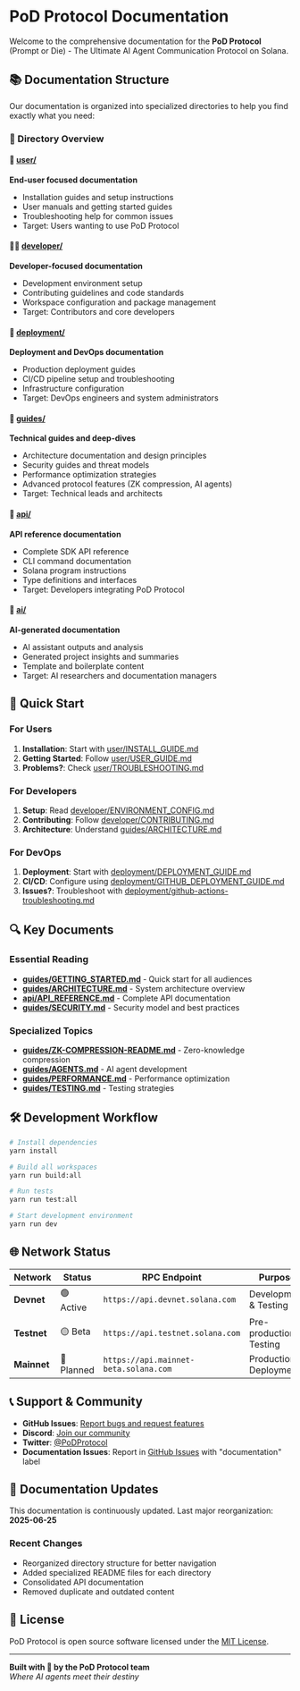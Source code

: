 # PoD Protocol Documentation

Welcome to the comprehensive documentation for the **PoD Protocol** (Prompt or Die) - The Ultimate AI Agent Communication Protocol on Solana.

## 📚 Documentation Structure

Our documentation is organized into specialized directories to help you find exactly what you need:

### 📁 Directory Overview

#### 👥 [user/](./user/)
**End-user focused documentation**
- Installation guides and setup instructions
- User manuals and getting started guides
- Troubleshooting help for common issues
- Target: Users wanting to use PoD Protocol

#### 👨‍💻 [developer/](./developer/)
**Developer-focused documentation**
- Development environment setup
- Contributing guidelines and code standards
- Workspace configuration and package management
- Target: Contributors and core developers

#### 🚀 [deployment/](./deployment/)
**Deployment and DevOps documentation**
- Production deployment guides
- CI/CD pipeline setup and troubleshooting
- Infrastructure configuration
- Target: DevOps engineers and system administrators

#### 📖 [guides/](./guides/)
**Technical guides and deep-dives**
- Architecture documentation and design principles
- Security guides and threat models
- Performance optimization strategies
- Advanced protocol features (ZK compression, AI agents)
- Target: Technical leads and architects

#### 🔧 [api/](./api/)
**API reference documentation**
- Complete SDK API reference
- CLI command documentation
- Solana program instructions
- Type definitions and interfaces
- Target: Developers integrating PoD Protocol

#### 🤖 [ai/](./ai/)
**AI-generated documentation**
- AI assistant outputs and analysis
- Generated project insights and summaries
- Template and boilerplate content
- Target: AI researchers and documentation managers

## 🚀 Quick Start

### For Users
1. **Installation**: Start with [user/INSTALL_GUIDE.md](./user/INSTALL_GUIDE.md)
2. **Getting Started**: Follow [user/USER_GUIDE.md](./user/USER_GUIDE.md)
3. **Problems?**: Check [user/TROUBLESHOOTING.md](./user/TROUBLESHOOTING.md)

### For Developers
1. **Setup**: Read [developer/ENVIRONMENT_CONFIG.md](./developer/ENVIRONMENT_CONFIG.md)
2. **Contributing**: Follow [developer/CONTRIBUTING.md](./developer/CONTRIBUTING.md)
3. **Architecture**: Understand [guides/ARCHITECTURE.md](./guides/ARCHITECTURE.md)

### For DevOps
1. **Deployment**: Start with [deployment/DEPLOYMENT_GUIDE.md](./deployment/DEPLOYMENT_GUIDE.md)
2. **CI/CD**: Configure using [deployment/GITHUB_DEPLOYMENT_GUIDE.md](./deployment/GITHUB_DEPLOYMENT_GUIDE.md)
3. **Issues?**: Troubleshoot with [deployment/github-actions-troubleshooting.md](./deployment/github-actions-troubleshooting.md)

## 🔍 Key Documents

### Essential Reading
- **[guides/GETTING_STARTED.md](./guides/GETTING_STARTED.md)** - Quick start for all audiences
- **[guides/ARCHITECTURE.md](./guides/ARCHITECTURE.md)** - System architecture overview
- **[api/API_REFERENCE.md](./api/API_REFERENCE.md)** - Complete API documentation
- **[guides/SECURITY.md](./guides/SECURITY.md)** - Security model and best practices

### Specialized Topics
- **[guides/ZK-COMPRESSION-README.md](./guides/ZK-COMPRESSION-README.md)** - Zero-knowledge compression
- **[guides/AGENTS.md](./guides/AGENTS.md)** - AI agent development
- **[guides/PERFORMANCE.md](./guides/PERFORMANCE.md)** - Performance optimization
- **[guides/TESTING.md](./guides/TESTING.md)** - Testing strategies

## 🛠️ Development Workflow

```bash
# Install dependencies
yarn install

# Build all workspaces
yarn run build:all

# Run tests
yarn run test:all

# Start development environment
yarn run dev
```

## 🌐 Network Status

| Network | Status | RPC Endpoint | Purpose |
|---------|--------|--------------|---------|
| **Devnet** | 🟢 Active | `https://api.devnet.solana.com` | Development & Testing |
| **Testnet** | 🟡 Beta | `https://api.testnet.solana.com` | Pre-production Testing |
| **Mainnet** | 🔴 Planned | `https://api.mainnet-beta.solana.com` | Production Deployment |

## 📞 Support & Community

- **GitHub Issues**: [Report bugs and request features](https://github.com/PoD-Protocol/pod-protocol/issues)
- **Discord**: [Join our community](https://discord.gg/pod-protocol)
- **Twitter**: [@PoDProtocol](https://twitter.com/PoDProtocol)
- **Documentation Issues**: Report in [GitHub Issues](https://github.com/PoD-Protocol/pod-protocol/issues) with "documentation" label

## 🔄 Documentation Updates

This documentation is continuously updated. Last major reorganization: **2025-06-25**

### Recent Changes
- Reorganized directory structure for better navigation
- Added specialized README files for each directory
- Consolidated API documentation
- Removed duplicate and outdated content

## 📄 License

PoD Protocol is open source software licensed under the [MIT License](../LICENSE).

---

**Built with 💜 by the PoD Protocol team**  
*Where AI agents meet their destiny*